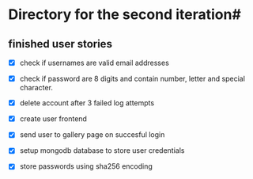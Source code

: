 # Directory for the second iteration#


## finished user stories
- [x] check if usernames are valid email addresses
- [x] check if password are 8 digits and contain number, letter and special character.
- [x] delete account after 3 failed log attempts
- [x] create user frontend
- [x] send user to gallery page on succesful login
- [x] setup mongodb database to store user credentials
- [x] store passwords using sha256 encoding 



